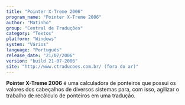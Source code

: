 ```yaml
---
title: "Pointer X-Treme 2006"
program_name: "Pointer X-Treme 2006"
author: "Matinho"
group: "Central de Traduções"
category: "Textos"
platform: "Windows"
system: "Vários"
language: "Português"
release_date: "21/07/2006"
version: "build 21-07-2006"
site: "http://www.ctraducoes.com.br/ (fora do ar)"
---
```

<b>Pointer X-Treme 2006</b> é uma calculadora de ponteiros que possui os valores dos cabeçalhos de diversos sistemas para, com isso, agilizar o trabalho de recálculo de ponteiros em uma tradução.
